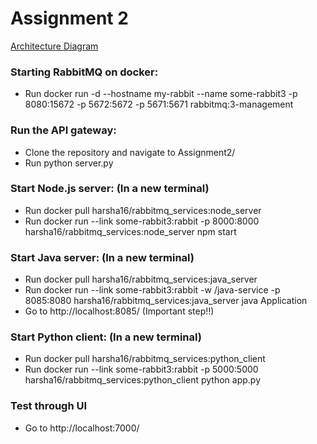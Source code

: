 # Assignment 2

[Architecture Diagram](https://github.com/airavata-courses/haphulwa/blob/master/Assignment2/Assignment2_Diagram.jpg)
### Starting RabbitMQ on docker:
* Run docker run -d --hostname my-rabbit --name some-rabbit3 -p 8080:15672 -p 5672:5672 -p 5671:5671 rabbitmq:3-management

### Run the API gateway: 
* Clone the repository and navigate to Assignment2/ 
* Run python server.py

### Start Node.js server: (In a new terminal) 
* Run docker pull harsha16/rabbitmq_services:node_server
* Run docker run --link some-rabbit3:rabbit -p 8000:8000 harsha16/rabbitmq_services:node_server npm start

### Start Java server:  (In a new terminal) 
* Run docker pull harsha16/rabbitmq_services:java_server
* Run docker run --link some-rabbit3:rabbit -w /java-service -p 8085:8080 harsha16/rabbitmq_services:java_server java Application
* Go to http://localhost:8085/ (Important step!!)

### Start Python client:  (In a new terminal) 
* Run docker pull harsha16/rabbitmq_services:python_client
* Run docker run --link some-rabbit3:rabbit -p 5000:5000 harsha16/rabbitmq_services:python_client python app.py

### Test through UI
* Go to http://localhost:7000/

